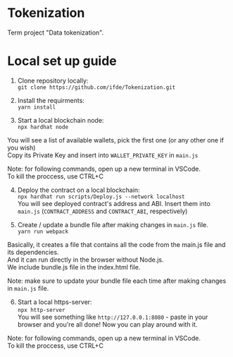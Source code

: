 # Tokenization
Term project "Data tokenization". 

# Local set up guide 

1. Clone repository locally:  
`git clone https://github.com/ifde/Tokenization.git`  

2. Install the requirments:  
`yarn install`  

3. Start a local blockchain node:  
`npx hardhat node`  

You will see a list of available wallets, pick the first one (or any other one if you wish)  
Copy its Private Key and insert into `WALLET_PRIVATE_KEY` in `main.js`  

Note: for following commands, open up a new terminal in VSCode.  
To kill the proccess, use CTRL+C  

4. Deploy the contract on a local blockchain:  
`npx hardhat run scripts/Deploy.js --network localhost`  
You will see deployed contract's address and ABI. 
Insert them into `main.js` (`CONTRACT_ADDRESS` and `CONTRACT_ABI`, respectively)  

5. Create / update a bundle file after making changes in `main.js` file.  
`yarn run webpack`  

Basically, it creates a file that contains all the code from the main.js file and its dependencies.  
And it can run directly in the browser without Node.js.  
We include bundle.js file in the index.html file.  

Note: make sure to update your bundle file each time after making changes in `main.js` file.  

6. Start a local https-server:  
`npx http-server`  
You will see something like `http://127.0.0.1:8080` - paste in your browser and you're all done! 
Now you can play around with it.  

Note: for following commands, open up a new terminal in VSCode.  
To kill the proccess, use CTRL+C  



